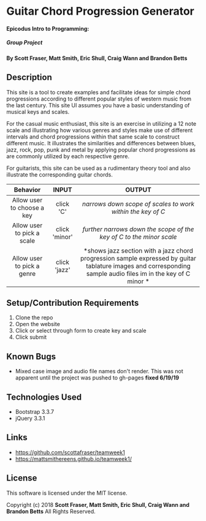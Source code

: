 # Guitar Chord Progression Generator

#### Epicodus Intro to Programming:
##### Group Project

#### By Scott Fraser, Matt Smith, Eric Shull, Craig Wann and Brandon Betts

## Description

This site is a tool to create examples and facilitate ideas for simple chord progressions according to different popular styles of western music from the last century.  This site UI assumes you have a basic understanding of musical keys and scales.

For the casual music enthusiast, this site is an exercise in utilizing a 12 note scale and illustrating how various genres and styles make use of different intervals and chord progressions within that same scale to construct different music.  It illustrates the similarities and differences between blues, jazz, rock, pop, punk and metal by applying popular chord progressions as are commonly utilized by each respective genre.

For guitarists, this site can be used as a rudimentary theory tool and also illustrate the corresponding guitar chords.

| Behavior	| INPUT	| OUTPUT |
| :----------:| :-----: | :-------:|
|Allow user to choose a key | click 'C'| *narrows down scope of scales to work within the key of C* |   
|Allow user to pick a scale | click 'minor' | *further narrows down the scope of the key of C to the minor scale* |
|Allow user to pick a genre | click 'jazz' | *shows jazz section with a jazz chord progression sample expressed by guitar tablature images and corresponding sample audio files im in the key of C minor * |



## Setup/Contribution Requirements

1. Clone the repo
1. Open the website
1. Click or select through form to create key and scale
1. Click submit

## Known Bugs

* Mixed case image and audio file names don't render.  This was not apparent until the project was pushed to gh-pages **fixed 6/19/19**

## Technologies Used

* Bootstrap 3.3.7
* jQuery 3.3.1

## Links

* https://github.com/scottafraser/teamweek1
* https://mattsmithereens.github.io/teamweek1/

## License

This software is licensed under the MIT license.

Copyright (c) 2018 **Scott Fraser, Matt Smith, Eric Shull, Craig Wann and Brandon Betts** All Rights Reserved.
